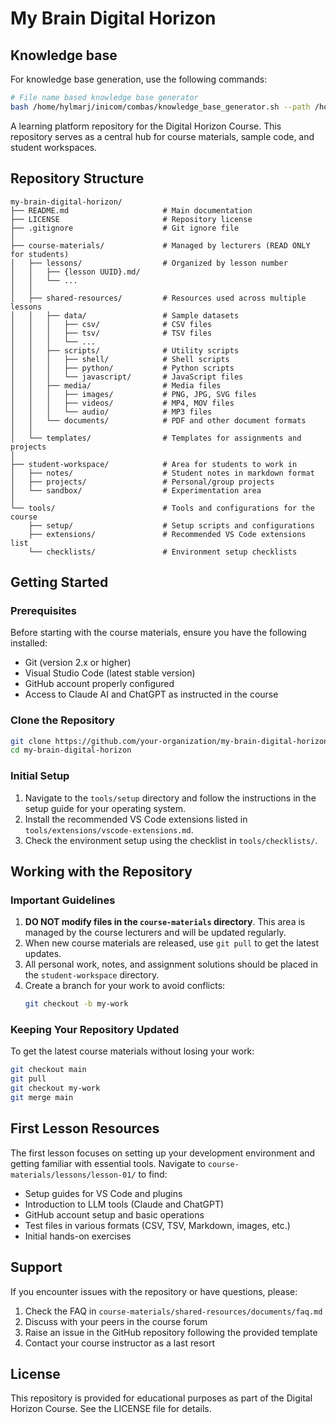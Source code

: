 # My Brain Digital Horizon

## Knowledge base

For knowledge base generation, use the following commands:

```bash
# File name based knowledge base generator
bash /home/hylmarj/inicom/combas/knowledge_base_generator.sh --path /home/hylmarj/my-brain-digital-horizon --output /home/hylmarj/my-brain-digital-horizon/docs/knowledge_base --exclude 'knowledge_base'
```

A learning platform repository for the Digital Horizon Course. This repository serves as a central hub for course materials, sample code, and student workspaces.

## Repository Structure

```
my-brain-digital-horizon/
├── README.md                     # Main documentation
├── LICENSE                       # Repository license
├── .gitignore                    # Git ignore file
│
├── course-materials/             # Managed by lecturers (READ ONLY for students)
│   ├── lessons/                  # Organized by lesson number
│   │   ├── {lesson UUID}.md/
│   │   └── ...
│   │
│   ├── shared-resources/         # Resources used across multiple lessons
│   │   ├── data/                 # Sample datasets
│   │   │   ├── csv/              # CSV files
│   │   │   ├── tsv/              # TSV files
│   │   │   └── ...
│   │   ├── scripts/              # Utility scripts
│   │   │   ├── shell/            # Shell scripts
│   │   │   ├── python/           # Python scripts
│   │   │   └── javascript/       # JavaScript files
│   │   ├── media/                # Media files
│   │   │   ├── images/           # PNG, JPG, SVG files
│   │   │   ├── videos/           # MP4, MOV files
│   │   │   └── audio/            # MP3 files
│   │   └── documents/            # PDF and other document formats
│   │
│   └── templates/                # Templates for assignments and projects
│
├── student-workspace/            # Area for students to work in
│   ├── notes/                    # Student notes in markdown format
│   ├── projects/                 # Personal/group projects
│   └── sandbox/                  # Experimentation area
│
└── tools/                        # Tools and configurations for the course
    ├── setup/                    # Setup scripts and configurations
    ├── extensions/               # Recommended VS Code extensions list
    └── checklists/               # Environment setup checklists
```

## Getting Started

### Prerequisites

Before starting with the course materials, ensure you have the following installed:

- Git (version 2.x or higher)
- Visual Studio Code (latest stable version)
- GitHub account properly configured
- Access to Claude AI and ChatGPT as instructed in the course

### Clone the Repository

```bash
git clone https://github.com/your-organization/my-brain-digital-horizon.git
cd my-brain-digital-horizon
```

### Initial Setup

1. Navigate to the `tools/setup` directory and follow the instructions in the setup guide for your operating system.
2. Install the recommended VS Code extensions listed in `tools/extensions/vscode-extensions.md`.
3. Check the environment setup using the checklist in `tools/checklists/`.

## Working with the Repository

### Important Guidelines

1. **DO NOT modify files in the `course-materials` directory**. This area is managed by the course lecturers and will be updated regularly.
2. When new course materials are released, use `git pull` to get the latest updates.
3. All personal work, notes, and assignment solutions should be placed in the `student-workspace` directory.
4. Create a branch for your work to avoid conflicts:
   ```bash
   git checkout -b my-work
   ```

### Keeping Your Repository Updated

To get the latest course materials without losing your work:

```bash
git checkout main
git pull
git checkout my-work
git merge main
```

## First Lesson Resources

The first lesson focuses on setting up your development environment and getting familiar with essential tools. Navigate to `course-materials/lessons/lesson-01/` to find:

- Setup guides for VS Code and plugins
- Introduction to LLM tools (Claude and ChatGPT)
- GitHub account setup and basic operations
- Test files in various formats (CSV, TSV, Markdown, images, etc.)
- Initial hands-on exercises

## Support

If you encounter issues with the repository or have questions, please:

1. Check the FAQ in `course-materials/shared-resources/documents/faq.md`
2. Discuss with your peers in the course forum
3. Raise an issue in the GitHub repository following the provided template
4. Contact your course instructor as a last resort

## License

This repository is provided for educational purposes as part of the Digital Horizon Course. See the LICENSE file for details.